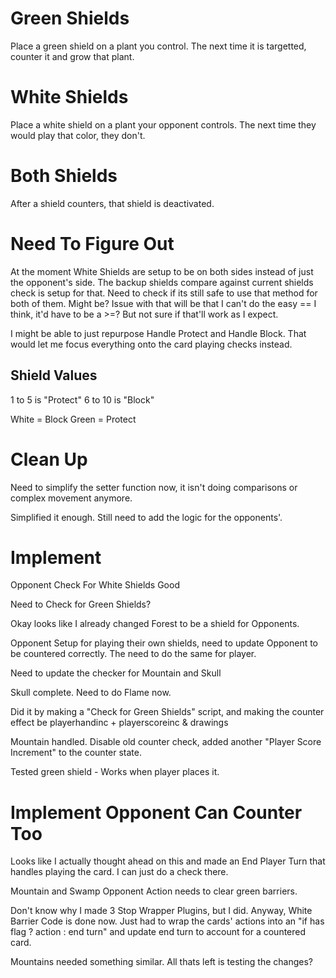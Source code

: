 # Green Shields

Place a green shield on a plant you control. The next time it is targetted, counter it and grow that plant.

# White Shields

Place a white shield on a plant your opponent controls. The next time they would play that color, they don't.

# Both Shields

After a shield counters, that shield is deactivated.

# Need To Figure Out

At the moment White Shields are setup to be on both sides instead of just the opponent's side. The backup shields compare against current shields check is setup for that. Need to check if its still safe to use that method for both of them. Might be? Issue with that will be that I can't do the easy == I think, it'd have to be a >=? But not sure if that'll work as I expect.


I might be able to just repurpose Handle Protect and Handle Block. That would let me focus everything onto the card playing checks instead.

## Shield Values

1 to 5 is "Protect"
6 to 10 is "Block"

White = Block
Green = Protect

# Clean Up

Need to simplify the setter function now, it isn't doing comparisons or complex movement anymore.

Simplified it enough. Still need to add the logic for the opponents'.

# Implement

Opponent Check For White Shields Good

Need to Check for Green Shields?

Okay looks like I already changed Forest to be a shield for Opponents.

Opponent Setup for playing their own shields, need to update Opponent to be countered correctly. The need to do the same for player.

Need to update the checker for Mountain and Skull

Skull complete. Need to do Flame now.

Did it by making a "Check for Green Shields" script, and making the counter effect be playerhandinc + playerscoreinc & drawings

Mountain handled. Disable old counter check, added another "Player Score Increment" to the counter state.

Tested green shield - Works when player places it.

# Implement Opponent Can Counter Too

Looks like I actually thought ahead on this and made an End Player Turn that handles playing the card. I can just do a check there.

Mountain and Swamp Opponent Action needs to clear green barriers.

Don't know why I made 3 Stop Wrapper Plugins, but I did. Anyway, White Barrier Code is done now. Just had to wrap the cards' actions into an "if has flag ? action : end turn" and update end turn to account for a countered card.

Mountains needed something similar. All thats left is testing the changes?
